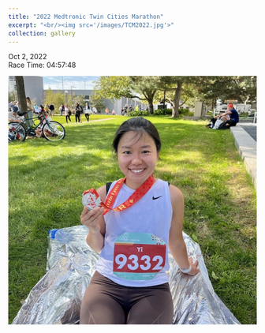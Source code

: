 ```yaml
---
title: "2022 Medtronic Twin Cities Marathon"
excerpt: "<br/><img src='/images/TCM2022.jpg'>"
collection: gallery
---
```


Oct 2, 2022   
Race Time: 04:57:48

<img src="/images/TCM2022.jpg">
